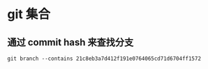 # git 集合

## 通过 commit hash 来查找分支

```git
git branch --contains 21c8eb3a7d412f191e0764065cd71d6704ff1572
```

